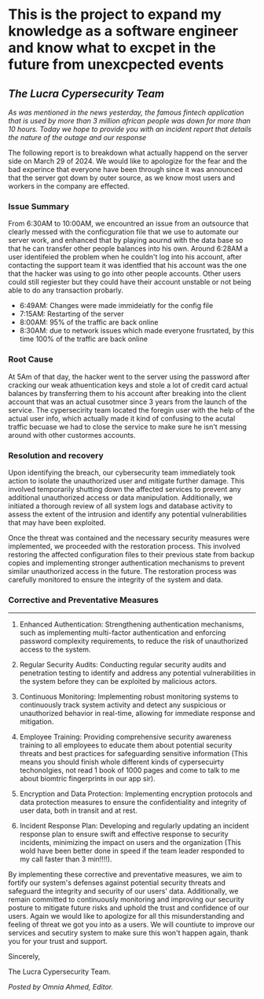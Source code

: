 # This is the project to expand my knowledge as a software engineer and know what to excpet in the future from unexcpected events #

*The Lucra Cypersecurity Team*
---
*As was mentioned in the news yesterday, the famous fintech application that is used by more than 3 million african people was down for more than 10 hours. Today we hope to provide you with an incident report that details the nature of the outage and our response*

The following report is to breakdown what actually happend on the server side on March 29 of 2024. We would like to apologize for the fear and the bad experince that everyone have been through since it was announced that the server got down by outer source, as we know most users and workers in the company are effected.

### Issue Summary ###
From 6:30AM to 10:00AM, we encountred an issue from an outsource that clearly messed with the conficguration file that we use to automate our server work, and enhanced that by playing aournd with the data base so that he can transfer other people balances into his own. Around 6:28AM a user identifeied the problem when he couldn't log into his account, after contacting the support team it was identfied that his account was the one that the hacker was using to go into other people accounts. Other users could still regiester but they could have their account unstable or not being able to do any transaction probarly.
- 6:49AM: Changes were made immideiatly for the config file
- 7:15AM: Restarting of the server
- 8:00AM: 95% of the traffic are back online
- 8:30AM: due to network issues which made everyone frusrtated, by this time 100% of the traffic are back online

### Root Cause ###
At 5Am of that day, the hacker went to the server using the password after cracking our weak athuentication keys and stole a lot of credit card actual balances by transferring them to his account after breaking into the client account that was an actual cusotmer since 3 years from the launch of the service. The cypersecirity team located the foregin user with the help of the actual user info, which actually made it kind of confusing to the acutal traffic becuase we had to close the service to make sure he isn't messing around with other custormes accounts.
### Resolution and recovery ###
Upon identifying the breach, our cybersecurity team immediately took action to isolate the unauthorized user and mitigate further damage. This involved temporarily shutting down the affected services to prevent any additional unauthorized access or data manipulation. Additionally, we initiated a thorough review of all system logs and database activity to assess the extent of the intrusion and identify any potential vulnerabilities that may have been exploited.

Once the threat was contained and the necessary security measures were implemented, we proceeded with the restoration process. This involved restoring the affected configuration files to their previous state from backup copies and implementing stronger authentication mechanisms to prevent similar unauthorized access in the future. The restoration process was carefully monitored to ensure the integrity of the system and data.
### Corrective and Preventative Measures ###
---
1. Enhanced Authentication: Strengthening authentication mechanisms, such as implementing multi-factor authentication and enforcing password complexity requirements, to reduce the risk of unauthorized access to the system.

2. Regular Security Audits: Conducting regular security audits and penetration testing to identify and address any potential vulnerabilities in the system before they can be exploited by malicious actors.

3. Continuous Monitoring: Implementing robust monitoring systems to continuously track system activity and detect any suspicious or unauthorized behavior in real-time, allowing for immediate response and mitigation.

4. Employee Training: Providing comprehensive security awareness training to all employees to educate them about potential security threats and best practices for safeguarding sensitive information (This means you should finish whole different kinds of cypersecuirty techonolgies, not read 1 book of 1000 pages and come to talk to me about biomtric fingerprints in our app sir).

5. Encryption and Data Protection: Implementing encryption protocols and data protection measures to ensure the confidentiality and integrity of user data, both in transit and at rest.

6. Incident Response Plan: Developing and regularly updating an incident response plan to ensure swift and effective response to security incidents, minimizing the impact on users and the organization (This wold have been better done in speed if the team leader responded to my call faster than 3 min!!!!).

By implementing these corrective and preventative measures, we aim to fortify our system's defenses against potential security threats and safeguard the integrity and security of our users' data. Additionally, we remain committed to continuously monitoring and improving our security posture to mitigate future risks and uphold the trust and confidence of our users. Again we would like to apologize for all this misunderstanding and feeling of threat we got you into as a users. We will countiute to improve our services and secutiry system to make sure this won't happen again, thank you for your trust and support.

Sincerely,

The Lucra Cypersecurity Team.

*Posted by Omnia Ahmed, Editor.*
